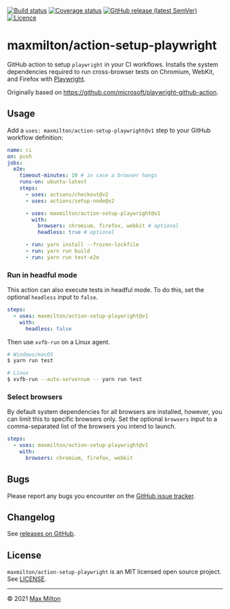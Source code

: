 [![Build status](https://img.shields.io/github/workflow/status/maxmilton/action-setup-playwright/ci)](https://github.com/maxmilton/action-setup-playwright/actions)
[![Coverage status](https://img.shields.io/codeclimate/coverage/MaxMilton/action-setup-playwright)](https://codeclimate.com/github/MaxMilton/action-setup-playwright)
[![GitHub release (latest SemVer)](https://img.shields.io/github/v/release/maxmilton/action-setup-playwright)](https://github.com/maxmilton/action-setup-playwright/releases)
[![Licence](https://img.shields.io/github/license/maxmilton/action-setup-playwright.svg)](https://github.com/maxmilton/action-setup-playwright/blob/master/LICENSE)

# maxmilton/action-setup-playwright

GitHub action to setup `playwright` in your CI workflows. Installs the system dependencies required to run cross-browser tests on Chromium, WebKit, and Firefox with [Playwright](https://github.com/microsoft/playwright).

Originally based on <https://github.com/microsoft/playwright-github-action>.

## Usage

Add a `uses: maxmilton/action-setup-playwright@v1` step to your GitHub workflow definition:

```yml
name: ci
on: push
jobs:
  e2e:
    timeout-minutes: 10 # in case a browser hangs
    runs-on: ubuntu-latest
    steps:
      - uses: actions/checkout@v2
      - uses: actions/setup-node@v2

      - uses: maxmilton/action-setup-playwright@v1
        with:
          browsers: chromium, firefox, webkit # optional
          headless: true # optional

      - run: yarn install --frozen-lockfile
      - run: yarn run build
      - run: yarn run test-e2e
```

### Run in headful mode

This action can also execute tests in headful mode. To do this, set the optional `headless` input to `false`.

```yml
steps:
  - uses: maxmilton/action-setup-playwright@v1
    with:
      headless: false
```

Then use `xvfb-run` on a Linux agent.

```sh
# Windows/macOS
$ yarn run test

# Linux
$ xvfb-run --auto-servernum -- yarn run test
```

### Select browsers

By default system dependencies for all browsers are installed, however, you can limit this to specific browsers only. Set the optional `browsers` input to a comma-separated list of the browsers you intend to launch.

```yml
steps:
  - uses: maxmilton/action-setup-playwright@v1
    with:
      browsers: chromium, firefox, webkit
```

## Bugs

Please report any bugs you encounter on the [GitHub issue tracker](https://github.com/maxmilton/action-setup-playwright/issues).

## Changelog

See [releases on GitHub](https://github.com/maxmilton/action-setup-playwright/releases).

## License

`maxmilton/action-setup-playwright` is an MIT licensed open source project. See [LICENSE](https://github.com/maxmilton/action-setup-playwright/blob/master/LICENSE).

---

© 2021 [Max Milton](https://maxmilton.com)
